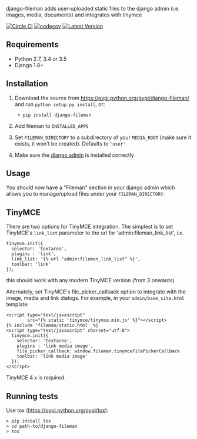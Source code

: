 django-fileman adds user-uploaded static files to the django admin 
(i.e. images, media, documents) and integrates with tinymce

[![Circle CI](https://circleci.com/gh/gregplaysguitar/django-fileman.svg?style=svg)](https://circleci.com/gh/gregplaysguitar/django-fileman)
[![codecov](https://codecov.io/gh/gregplaysguitar/django-fileman/branch/master/graph/badge.svg)](https://codecov.io/gh/gregplaysguitar/django-fileman)
[![Latest Version](https://img.shields.io/pypi/v/django-fileman.svg?style=flat)](https://pypi.python.org/pypi/django-fileman/)


Requirements
------------

- Python 2.7, 3.4 or 3.5
- Django 1.8+


Installation
------------

1. Download the source from https://pypi.python.org/pypi/django-fileman/
   and run `python setup.py install`, or:

        > pip install django-fileman

2. Add fileman to `INSTALLED_APPS`
3. Set `FILEMAN_DIRECTORY` to a subdirectory of your `MEDIA_ROOT` (make sure
   it exists, it won't be created). Defaults to `'user'`
4. Make sure the [django admin](https://docs.djangoproject.com/en/1.10/ref/contrib/admin/)
   is installed correctly
   

Usage
-----

You should now have a "Fileman" section in your django admin which allows you to 
manage/upload files under your `FILEMAN_DIRECTORY`. 

TinyMCE
-------

There are two options for TinyMCE integration. The simplest is to set TinyMCE's
`link_list` parameter to the url for 'admin:fileman_link_list', i.e.

    tinymce.init({
      selector: 'textarea',
      plugins : 'link',
   	  link_list: '{% url "admin:fileman_link_list" %}',
   	  toolbar: 'link'
    });

this should work with any modern TinyMCE version (from 3 onwards)

Alternately, set TinyMCE's file_picker_callback option to integrate with the
image, media and link dialogs. For example, in your `admin/base_site.html`
template:

    <script type="text/javascript"
            src="{% static 'tinymce/tinymce.min.js' %}"></script>
    {% include 'fileman/static.html' %}
    <script type="text/javascript" charset="utf-8">
      tinymce.init({
        selector: 'textarea',
        plugins : 'link media image',
        file_picker_callback: window.fileman.tinymceFilePickerCallback
        toolbar: 'link media image'
      });
    </script>

TinyMCE 4.x is required.


## Running tests

Use tox (<https://pypi.python.org/pypi/tox>):

    > pip install tox
    > cd path-to/django-fileman
    > tox
